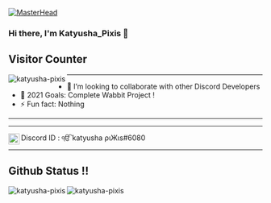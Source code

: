 [![MasterHead](https://media.discordapp.net/attachments/864375456283361280/865052447487557672/New_Project_5.png)](https://achar.ml)
### Hi there, I'm Katyusha_Pixis 👋

## Visitor Counter
<p><img align="left" src="https://profile-counter.glitch.me/kermit-xaro/count.svg" alt="katyusha-pixis" /></p>





---

- 👯 I’m looking to collaborate with other Discord Developers
- 🥅 2021 Goals: Complete Wabbit Project !
- ⚡ Fun fact: Nothing
---


---
<img align="left" alt="codeSTACKr | Instagram" width="22px" src="https://media.discordapp.net/attachments/832678285808500738/832678621143367761/91_Discord_logo_logos-512.webp?width=461&height=461" /> Discord ID : ੴ katyusha ριЖιs#6080


---
## Github Status !!
<p><img align="left" src="https://github-readme-stats.vercel.app/api/top-langs?username=katyusha-pixis&show_icons=true&locale=en&layout=compact" alt="katyusha-pixis" /></p>
<p><img align="left" src="https://github-readme-stats.vercel.app/api?username=katyusha-pixis&show_icons=true&locale=en" alt="katyusha-pixis" /></p>









[instagram]: https://instagram.com/kermit_xaro
[soundcloud]: https://soundcloud.com/user-618298858

